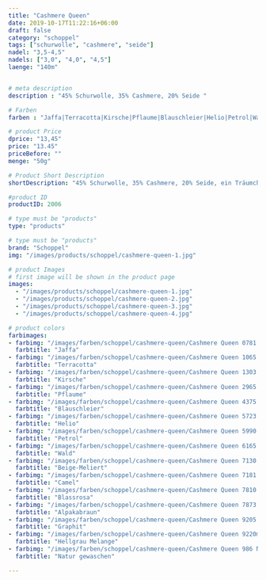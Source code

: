 ```yaml
---
title: "Cashmere Queen"
date: 2019-10-17T11:22:16+06:00
draft: false
category: "schoppel"
tags: ["schurwolle", "cashmere", "seide"]
nadel: "3,5-4,5"
nadels: ["3,0", "4,0", "4,5"] 
laenge: "140m"	


# meta description
description : "45% Schurwolle, 35% Cashmere, 20% Seide "

# Farben
farben : "Jaffa|Terracotta|Kirsche|Pflaume|Blauschleier|Helio|Petrol|Wald|Beige-Meliert|Camel|Blassrosa|Alpakabraun|Graphit|Hellgrau Melange|Natur gewaschen"

# product Price
dprice: "13,45"
price: "13.45"
priceBefore: ""
menge: "50g"

# Product Short Description
shortDescription: "45% Schurwolle, 35% Cashmere, 20% Seide, ein Träumchen für alles Feine"

#product ID
productID: 2006

# type must be "products"
type: "products"

# type must be "products"
brand: "Schoppel"
img: "/images/products/schoppel/cashmere-queen-1.jpg"   

# product Images
# first image will be shown in the product page
images:
  - "/images/products/schoppel/cashmere-queen-1.jpg"
  - "/images/products/schoppel/cashmere-queen-2.jpg"
  - "/images/products/schoppel/cashmere-queen-3.jpg"
  - "/images/products/schoppel/cashmere-queen-4.jpg"

# product colors
farbimages:
- farbimg: "/images/farben/schoppel/cashmere-queen/Cashmere Queen 0781 Jaffa.jpg"	
  farbtitle: "Jaffa"
- farbimg: "/images/farben/schoppel/cashmere-queen/Cashmere Queen 1065 Terracotta.jpg"	
  farbtitle: "Terracotta"
- farbimg: "/images/farben/schoppel/cashmere-queen/Cashmere Queen 1303 Kirsche.jpg"	
  farbtitle: "Kirsche"
- farbimg: "/images/farben/schoppel/cashmere-queen/Cashmere Queen 2965 Pflaume.jpg"	
  farbtitle: "Pflaume"
- farbimg: "/images/farben/schoppel/cashmere-queen/Cashmere Queen 4375 Blauschleier.jpg"	
  farbtitle: "Blauschleier"
- farbimg: "/images/farben/schoppel/cashmere-queen/Cashmere Queen 5723 Helio.jpg"	
  farbtitle: "Helio"
- farbimg: "/images/farben/schoppel/cashmere-queen/Cashmere Queen 5990 Petrol.jpg"	
  farbtitle: "Petrol"
- farbimg: "/images/farben/schoppel/cashmere-queen/Cashmere Queen 6165 Wald.jpg"	
  farbtitle: "Wald"
- farbimg: "/images/farben/schoppel/cashmere-queen/Cashmere Queen 7130 Beige-Meliert.jpg"	
  farbtitle: "Beige-Meliert"
- farbimg: "/images/farben/schoppel/cashmere-queen/Cashmere Queen 7181 Camel.jpg"	
  farbtitle: "Camel"
- farbimg: "/images/farben/schoppel/cashmere-queen/Cashmere Queen 7810 Blassrosa.jpg"	
  farbtitle: "Blassrosa"
- farbimg: "/images/farben/schoppel/cashmere-queen/Cashmere Queen 7873 Alpakabraun.jpg"	
  farbtitle: "Alpakabraun"
- farbimg: "/images/farben/schoppel/cashmere-queen/Cashmere Queen 9205 Graphit.jpg"	
  farbtitle: "Graphit"
- farbimg: "/images/farben/schoppel/cashmere-queen/Cashmere Queen 9220m Hellgrau Melange.jpg"	
  farbtitle: "Hellgrau Melange"
- farbimg: "/images/farben/schoppel/cashmere-queen/Cashmere Queen 986 Natur gewaschen.jpg"	
  farbtitle: "Natur gewaschen"

---
```



